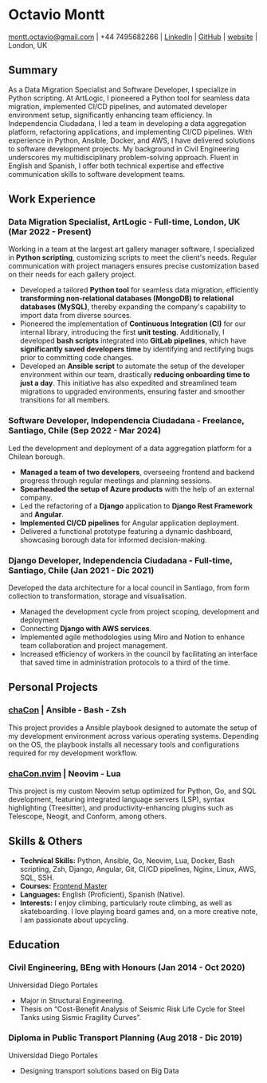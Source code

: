 # Octavio Montt
montt.octavio@gmail.com | 
+44 7495682266 | 
[LinkedIn](https://www.linkedin.com/in/octaviomontt/) | 
[GitHub](https://github.com/L-chaCon) | 
[website](https://www.chacon.live) | 
London, UK
## Summary
As a Data Migration Specialist and Software Developer, I specialize in Python scripting. At ArtLogic, I pioneered a Python tool for seamless data migration, implemented CI/CD pipelines, and automated developer environment setup, significantly enhancing team efficiency. In Independencia Ciudadana, I led a team in developing a data aggregation platform, refactoring applications, and implementing CI/CD pipelines. With experience in Python, Ansible, Docker, and AWS, I have delivered solutions to software development projects. My background in Civil Engineering underscores my multidisciplinary problem-solving approach. Fluent in English and Spanish, I offer both technical expertise and effective communication skills to software development teams.
## Work Experience
### **Data Migration Specialist, ArtLogic** - Full-time, London, UK (**Mar 2022 - Present**)
Working in a team at the largest art gallery manager software, I specialized in **Python scripting**, customizing scripts to meet the client's needs.  Regular communication with project managers ensures precise customization based on their needs for each gallery project. 
- Developed a tailored **Python tool** for seamless data migration, efficiently **transforming non-relational databases (MongoDB) to relational databases (MySQL)**,  thereby expanding the company's capability to import data from diverse sources.
- Pioneered the implementation of **Continuous Integration (CI)** for our internal library, introducing the first **unit testing**. Additionally, I developed **bash scripts** integrated into **GitLab pipelines**, which have **significantly saved developers time** by identifying and rectifying bugs prior to committing code changes.
- Developed an **Ansible script** to automate the setup of the developer environment within our team, drastically **reducing onboarding time to just a day**. This initiative has also expedited and streamlined team migrations to upgraded environments, ensuring faster and smoother transitions for all members.
### **Software Developer, Independencia Ciudadana** - Freelance, Santiago, Chile (**Sep 2022 - Mar 2024**)
Led the development and deployment of a data aggregation platform for a Chilean borough. 
- **Managed a team of two developers**, overseeing frontend and backend progress through regular meetings and planning sessions.
- **Spearheaded the setup of Azure products** with the help of an external company.
- Led the refactoring of a **Django** application to **Django Rest Framework** and **Angular**.
- **Implemented CI/CD pipelines** for Angular application deployment. 
- Delivered a functional prototype featuring a dynamic dashboard, showcasing borough data for informed decision-making.
### **Django Developer, Independencia Ciudadana** - Full-time, Santiago, Chile (**Jan 2021 - Dic 2021**)
Developed the data architecture for a local council in Santiago, from form collection to transformation, storage and visualisation.
- Managed the development cycle from project scoping, development and deployment
- Connecting **Django with AWS services**.
- Implemented agile methodologies using Miro and Notion to enhance team collaboration and project management.
- Increased efficiency of workers in the council by facilitating an interface that saved time in administration protocols to a third of the time.
## Personal Projects
### [chaCon](https://github.com/L-chaCon/chaCon) | **Ansible - Bash - Zsh**
This project provides a Ansible playbook designed to automate the setup of my development environment across various operating systems. Depending on the OS, the playbook installs all necessary tools and configurations required for my development workflow.
### [chaCon.nvim](https://github.com/L-chaCon/chaCon.nvim) | **Neovim - Lua**
This project is my custom Neovim setup optimized for Python, Go, and SQL development, featuring integrated language servers (LSP), syntax highlighting (Treesitter), and productivity-enhancing plugins such as Telescope, Neogit, and Conform, among others.
## Skills & Others
- **Technical Skills:** Python, Ansible, Go, Neovim, Lua, Docker, Bash scripting, Zsh, Django, Angular, Git, CI/CD pipelines, Nginx, Linux, AWS, SQL, SSH.
- **Courses:** [Frontend Master](https://frontendmasters.com/u/chaCon/)
- **Languages:** English (Proficient), Spanish (Native).
- **Interests:**  I enjoy climbing, particularly route climbing, as well as skateboarding. I love playing board games and, on a more creative note, I am passionate about upcycling. 
## Education
### Civil Engineering, BEng  with Honours (Jan 2014 - Oct 2020)
Universidad Diego Portales 
- Major in Structural Engineering.
- Thesis on “Cost-Benefit Analysis of Seismic Risk Life Cycle for Steel Tanks using Sismic Fragility Curves”.
### Diploma in Public Transport Planning (Aug 2018 - Dic 2019)
Universidad Diego Portales
- Designing transport solutions based on Big Data
